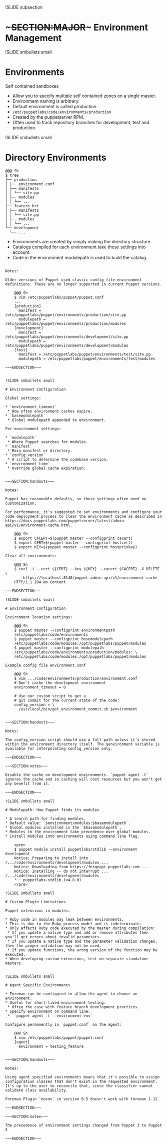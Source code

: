 !SLIDE subsection
# ~~~SECTION:MAJOR~~~ Environment Management


!SLIDE smbullets small

# Environments

Self contained sandboxes

* Allow you to specify multiple self contained zones on a single master.
* Environment naming is arbitrary.
* Default environment is called production.
 * `/etc/puppetlabs/code/environments/production`
 * Created by the puppetserver RPM.
* Often used to track repository branches for development, test and production.


!SLIDE smbullets small

# Directory Environments

    @@@ Sh
    $ tree
    ├── production
    │ ├── environment.conf
    │ ├── manifests
    │ │ └── site.pp
    │ ├── modules
    │ │ └── ...
    ├── feature_brt
    │ ├── manifests
    │ │ └── site.pp
    │ ├── modules
    │ │ └── ...
    └── development
      └── ...

* Environments are created by simply making the directory structure.
* Catalogs compiled for each environment take these settings into account.
* Code in the environment modulepath is used to build the catalog.


~~~SECTION:handouts~~~

Notes:

Older versions of Puppet used classic config file environment definitions. These are no longer supported in current Puppet versions.

    @@@ Sh
    $ vim /etc/puppetlabs/puppet/puppet.conf
    ...
    [production]
      manifest = /etc/puppetlabs/puppet/environments/production/site.pp
      modulepath = /etc/puppetlabs/puppet/environments/production/modules
    [development]
      manifest = /etc/puppetlabs/puppet/environments/development/site.pp
      modulepath = /etc/puppetlabs/puppet/environments/development/modules
    [test]
      manifest = /etc/puppetlabs/puppet/environments/test/site.pp
      modulepath = /etc/puppetlabs/puppet/environments/test/modules

~~~ENDSECTION~~~


!SLIDE smbullets small

# Environment Configuration

Global settings:

* `environment_timeout`
 * How often environment caches expire.
* `basemodulepath`
 * Global modulepath appended to environment.

Per-environment settings:

* `modulepath`
 * Where Puppet searches for modules.
* `manifest`
 * Main manifest or directory.
* `config_version`
 * A script to determine the codebase version.
* `environment_time`
 * Override global cache expiration.


~~~SECTION:handouts~~~

Notes:

Puppet has reasonable defaults, so these settings often need no customization.

For performance, it's suggested to set environments and configure your code deployment process to clear the environment cache as described in https://docs.puppetlabs.com/puppetserver/latest/admin-api/v1/environment-cache.html.

    @@@ Sh
    $ export CACERT=$(puppet master --configprint cacert)
    $ export CERT=$(puppet master --configprint hostcert)
    $ export KEY=$(puppet master --configprint hostprivkey)

Clear all environments:

    @@@ Sh
    $ curl -i --cert ${CERT} --key ${KEY} --cacert $CACERT} -X DELETE \
        https://localhost:8140/puppet-admin-api/v1/environment-cache
    HTTP/1.1 204 No Content

~~~ENDSECTION~~~

!SLIDE smbullets small

# Environment Configuration

Environment location settings:

    @@@ Sh
    $ puppet master --configprint environmentpath
    /etc/puppetlabs/code/environments
    $ puppet master --configprint basemodulepath
    /etc/puppetlabs/code/modules:/opt/puppetlabs/puppet/modules
    $ puppet master --configprint modulepath
    /etc/puppetlabs/code/environments/production/modules: \
    /etc/puppetlabs/code/modules:/opt/puppetlabs/puppet/modules

Example config file environment.conf

    @@@ Sh
    $ vim .../code/environments/production/environment.conf
    # Don't cache the development environment
    environment_timeout = 0

    # Use our custom script to get a
    # git commit for the current state of the code:
    config_version = \
      /usr/local/bin/get_environment_commit.sh $environment


~~~SECTION:handouts~~~

Notes:

The config_version script should use a full path unless it's stored within the environment directory itself. The $environment variable is available for interpolating config_version only.

~~~ENDSECTION~~~

~~~SECTION:notes~~~

Disable the cache on development environments. `puppet agent -t` ignores the cache and so caching will cost resources but you won't get any benefit from it.

~~~ENDSECTION~~~

!SLIDE smbullets small

# Modulepath: How Puppet finds its modules

* A search path for finding modules.
* Default value: `$environment/modules:$basemodulepath`.
* Global modules installed in the `$basemodulepath`.
* Modules in the environment take precedence over global modules.
* Install modules into environments using command line flag.

    <pre>
    $ puppet module install puppetlabs/stdlib --environment development
    Notice: Preparing to install into /.../code/environments/development/modules ...
    Notice: Downloading from https://forgeapi.puppetlabs.com ...
    Notice: Installing -- do not interrupt ... /.../code/environments/development/modules
    └── puppetlabs-stdlib (v4.8.0)
    </pre>

!SLIDE smbullets small

# Custom Plugin Limitations

Puppet extensions in modules:

* Ruby code in modules may leak between environments.
* This is due to the Ruby process model and is indeterminate.
* Only affects Ruby code executed by the master during compilation:
 * If you update a native type and add or remove attributes then you'll get errors about invalid parameters.
 * If you update a native type and the parameter validation changes, then the proper validation may not be used.
 * If you update functions, the wrong version of the function may be executed.
* When developing custom extensions, test on separate standalone masters.


!SLIDE smbullets small

# Agent Specific Environments

* Foreman can be configured to allow the agent to choose an environment.
* Useful for short-lived environment testing.
 * Often the case with feature branch development practices.
* Specify environment on command line:
 * ￼`puppet agent -t --environment env`

Configure permanently in `puppet.conf` on the agent:

    @@@ Sh
    $ vim /etc/puppetlabs/puppet/puppet.conf
    [agent]
      environment = testing_feature


~~~SECTION:handouts~~~

Notes:

Using agent specified environments means that it's possible to assign configuration classes that don't exist in the requested environment. It's up to the user to reconcile that, since the classifier cannot validate class availability.

Foreman Plugin `noenv` in version 0.5 doesn't work with foreman 1.12.

~~~ENDSECTION~~~

~~~SECTION:notes~~~

The precedence of environment settings changed from Puppet 3 to Puppet 4

~~~ENDSECTION~~~
